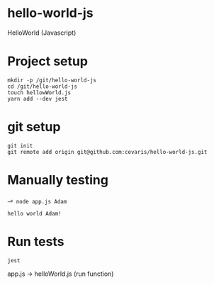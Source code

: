 # hello-world-js
HelloWorld (Javascript)

# Project setup
```
mkdir -p /git/hello-world-js
cd /git/hello-world-js
touch hellowWorld.js
yarn add --dev jest
```

# git setup
```
git init
git remote add origin git@github.com:cevaris/hello-world-js.git
```

# Manually testing
```
~࿔ node app.js Adam
hello world Adam!
```

# Run tests
```
jest
```

app.js -> helloWorld.js (run function)